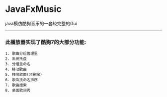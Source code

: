 # JavaFxMusic
java模仿酷狗音乐的一套较完整的Gui

---------------

### 此播放器实现了酷狗7的大部分功能:
    1. 歌曲分组管理里
    2. 系统托盘
    3. 分组重命名
    4. 移动歌曲
    5. 移除歌曲(非删除)
    6. 歌曲按命名排序
    7. 歌曲搜索
    8. 桌面歌词秀

